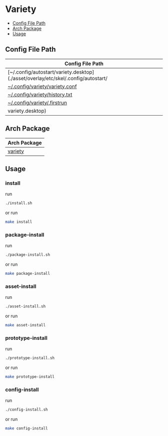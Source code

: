 

# Variety

* [Config File Path](#config-file-path)
* [Arch Package](#arch-package)
* [Usage](#usage)




## Config File Path

| Config File Path |
| --- |
| [~/.config/autostart/variety.desktop](./asset/overlay/etc/skel/.config/autostart/
| [~/.config/variety/variety.conf](./asset/overlay/etc/skel/.config/variety/variety.conf) |
| [~/.config/variety/history.txt](./asset/overlay/etc/skel/.config/variety/history.txt) |
| [~/.config/variety/.firstrun](./asset/overlay/etc/skel/.config/variety/.firstrun) |
variety.desktop) |




## Arch Package

| Arch Package |
| --- |
| [variety](https://archlinux.org/packages/extra/any/variety/) |




## Usage


### install

run

``` sh
./install.sh
```

or run

``` sh
make install
```


### package-install

run

``` sh
./package-install.sh
```

or run

``` sh
make package-install
```


### asset-install

run

``` sh
./asset-install.sh
```

or run

``` sh
make asset-install
```


### prototype-install

run

``` sh
./prototype-install.sh
```

or run

``` sh
make prototype-install
```


### config-install

run

``` sh
./config-install.sh
```

or run

``` sh
make config-install
```
